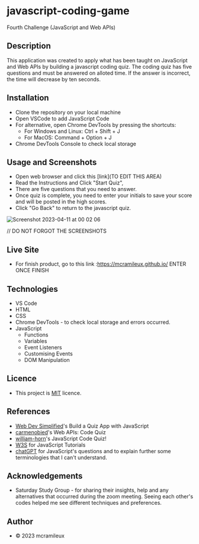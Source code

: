 # javascript-coding-game
Fourth Challenge (JavaScript and Web APIs)

## Description
This application was created to apply what has been taught on JavaScript and Web APIs by building a javascript coding quiz. The coding quiz has five questions and must be answered on alloted time. If the answer is incorrect, the time will decrease by ten seconds.

## Installation
- Clone the repository on your local machine
- Open VSCode to add JavaScript Code
- For alternative, open Chrome DevTools by pressing the shortcuts:
    - For Windows and Linux: Ctrl + Shift + J
    - For MacOS: Command + Option + J
- Chrome DevTools Console to check local storage

## Usage and Screenshots
- Open web browser and click this [link](TO EDIT THIS AREA)
- Read the Instructions and  Click "Start Quiz",
- There are five questions that you need to answer.
- Once quiz is complete, you need to enter your initials to save your score and will be posted in the high scores. 
- Click "Go Back" to return to the javascript quiz.


![Screenshot 2023-04-11 at 00 02 06](https://user-images.githubusercontent.com/122607160/230916853-9db4ac4d-ac51-4684-bf68-49745b183199.png)

// DO NOT FORGOT THE SCREENSHOTS

## Live Site
- For finish product, go to this link :https://mcramileux.github.io/ ENTER ONCE FINISH
  
## Technologies
 - VS Code
 - HTML
 - CSS
 - Chrome DevTools - to check local storage and errors occurred.
 - JavaScript
    - Functions
    - Variables
    - Event Listeners
    - Customising Events
    - DOM Manipulation
 
## Licence
- This project is [MIT](https://choosealicense.com/licenses/mit/) licence.
  
## References
- [Web Dev Simplified](https://www.youtube.com/watch?v=riDzcEQbX6k&t=10s)'s Build a Quiz App with JavaScript
- [carmenobied](https://github.com/carmenobied/Web-APIs-Code-Quiz)'s Web APIs: Code Quiz
- [william-horn](https://github.com/william-horn/javascript-code-quiz)'s JavaScript Code Quiz!
- [W3S](https://www.w3schools.com/js/) for JavaScript Tutorials
- [chatGPT](https://chat.openai.com) for JavaScript's questions and to explain further some terminologies that I can't understand.
  
## Acknowledgements
- Saturday Study Group - for sharing their insights, help and any alternatives that occurred during the zoom meeting. Seeing each other's codes helped me see different techniques and preferences.
  
## Author
- © 2023 mcramileux